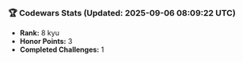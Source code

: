 ### 🏆 Codewars Stats (Updated: 2025-09-06 08:09:22 UTC)

- **Rank:** 8 kyu
- **Honor Points:** 3
- **Completed Challenges:** 1

